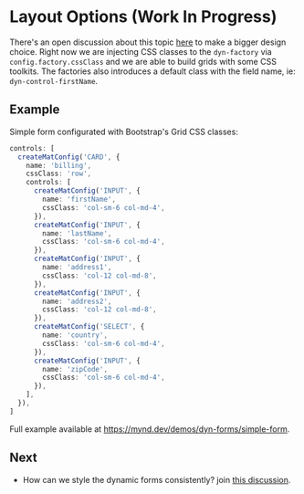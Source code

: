 # Layout Options (Work In Progress)

There's an open discussion about this topic [here](https://github.com/myndpm/open-source/discussions/5) to make a bigger design choice. Right now we are injecting CSS classes to the `dyn-factory` via `config.factory.cssClass` and we are able to build grids with some CSS toolkits. The factories also introduces a default class with the field name, ie: `dyn-control-firstName`.

## Example

Simple form configurated with Bootstrap's Grid CSS classes:

```typescript
controls: [
  createMatConfig('CARD', {
    name: 'billing',
    cssClass: 'row',
    controls: [
      createMatConfig('INPUT', {
        name: 'firstName',
        cssClass: 'col-sm-6 col-md-4',
      }),
      createMatConfig('INPUT', {
        name: 'lastName',
        cssClass: 'col-sm-6 col-md-4',
      }),
      createMatConfig('INPUT', {
        name: 'address1',
        cssClass: 'col-12 col-md-8',
      }),
      createMatConfig('INPUT', {
        name: 'address2',
        cssClass: 'col-12 col-md-8',
      }),
      createMatConfig('SELECT', {
        name: 'country',
        cssClass: 'col-sm-6 col-md-4',
      }),
      createMatConfig('INPUT', {
        name: 'zipCode',
        cssClass: 'col-sm-6 col-md-4',
      }),
    ],
  }),
]
```

Full example available at <https://mynd.dev/demos/dyn-forms/simple-form>.

## Next

- How can we style the dynamic forms consistently? join [this discussion](https://github.com/myndpm/open-source/discussions/5).

